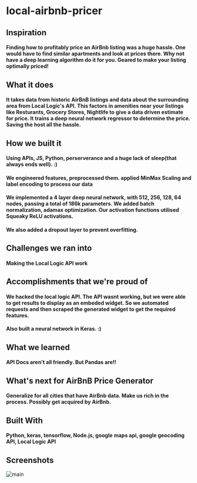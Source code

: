 # local-airbnb-pricer

## Inspiration
#### Finding how to profitably price an AirBnb listing was a huge hassle. One would have to find similar apartments and look at prices there. Why not have a deep learning algorithm do it for you. Geared to make your listing optimally priced!

## What it does
#### It takes data from historic AirBnB listings and data about the surrounding area from Local Logic's API. This factors in amenities near your listings like Resturants, Grocery Stores, Nightlife to give a data driven estimate for price. It trains a deep neural network regressor to determine the price. Saving the host all the hassle.

## How we built it
#### Using APIs, JS, Python, perserverance and a huge lack of sleep(that always ends well). :)

#### We engineered features, preprocessed them. applied MinMax Scaling and label encoding to process our data

#### We implemented a 4 layer deep neural network, with 512, 256, 128, 64 nodes, passing a total of 186k parameters. We added batch normalization, adamax optimization. Our activation functions utilised Squeaky ReLU activations.

#### We also added a dropout layer to prevent overfitting.

## Challenges we ran into
#### Making the Local Logic API work

## Accomplishments that we're proud of
#### We hacked the local logic API. The API wasnt working, but we were able to get results to display as an embeded widget. So we automated requests and then scraped the generated widget to get the required features.

#### Also built a neural network in Keras. :)

## What we learned
#### API Docs aren't all friendly. But Pandas are!!

## What's next for AirBnB Price Generator
#### Generalize for all cities that have AirBnb data. Make us rich in the process. Possibly get acquired by AirBnb.

## Built With
#### Python, keras, tensorflow, Node.js, google maps api, google geocoding API, Local Logic API

## Screenshots
![main](https://github.com/digitalfabric92/local-airbnb-pricer/images/screenshot1.png)

